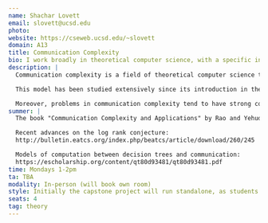 ```yaml
---
name: Shachar Lovett
email: slovett@ucsd.edu
photo: 
website: https://cseweb.ucsd.edu/~slovett
domain: A13
title: Communication Complexity
bio: I work broadly in theoretical computer science, with a specific interest in computational complexity, randomness and pseudo-randomness, algebraic constructions, optimization, and combinatorics.
description: |
  Communication complexity is a field of theoretical computer science that studies the amount of communication required between two or more parties to jointly compute a function whose input is distributed among them. In its most basic model, two players—Alice and Bob—receive inputs x and y respectively, and want to jointly compute some function f(x,y) using as little communication as possible. The focus is on minimizing the number of bits exchanged, under various models (deterministic, randomized, or quantum), while still correctly computing the function.

  This model has been studied extensively since its introduction in the 80s, with many notable applications, but still there are many fundamental problems that are wide open. These include the log-rank conjecture, which attempts to classify the structure of efficient deterministic protocols using linear algebra; understanding the combinatorial structure of functions with efficient randomized protocols; analogs of these to multi-party settings; and many others. 

  Moreover, problems in communication complexity tend to have strong connections to fundamental problems in combinatorics and other areas of math, which sometimes gives a unique perspective to help understand these problems better.
summer: |
  The book "Communication Complexity and Applications" by Rao and Yehudayoff is a good starting point. See also the following surveys for more recent progress related to my work:

  Recent advances on the log rank conjecture:  
  http://bulletin.eatcs.org/index.php/beatcs/article/download/260/245 

  Models of computation between decision trees and communication:  
  https://escholarship.org/content/qt80d93481/qt80d93481.pdf
time: Mondays 1-2pm
ta: TBA
modality: In-person (will book own room)
style: Initially the capstone project will run standalone, as students learn the area. Then, depending on their interest, we can potentially join an existing research project or they work on their own research project.
seats: 4
tag: theory
---
```


